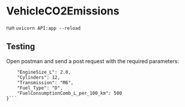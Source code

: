 # VehicleCO2Emissions
 
run ```uvicorn API:app --reload```

## Testing

Open postman and send a post request with the required parameters: 

```{
    "EngineSize_L": 2.0,
    "Cylinders": 12,
    "Transmission": "M6",
    "Fuel_Type": "D",
    "FuelConsumptionComb_L_per_100_km": 500
}```